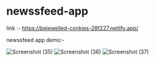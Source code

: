 # newssfeed-app
 link :- https://bejewelled-conkies-28f227.netlify.app/

newssfeed app demo:-

![Screenshot (35)](https://user-images.githubusercontent.com/111452796/219267139-8c57931d-0f12-4c34-9484-1baf97d0e896.png)
![Screenshot (36)](https://user-images.githubusercontent.com/111452796/219267148-932e88b1-e68a-4cac-b2fd-791ceeabbe8b.png)
![Screenshot (37)](https://user-images.githubusercontent.com/111452796/219267154-68c1f831-0bee-4fcc-a687-95cd6a0eb9f0.png)
